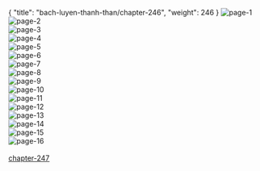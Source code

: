 { "title": "bach-luyen-thanh-than/chapter-246", "weight": 246 }
<img src="bach-luyen-thanh-than_0246_01-3f86867610e0f16c403ea8029f112471.webp" alt="page-1" origin="http://1.bp.blogspot.com/-PyDXOEiS1Vk/WzTJH4iscKI/AAAAAAAAED8/_zgU2u3TxxgMRMGT1HOYgRXXx7QQ9ADCQCLcBGAs/s1600/0001.jpg?imgmax=0"><br/>
<img src="bach-luyen-thanh-than_0246_02-f9e3a8aaae4de7a8e168e03d129ca0b9.webp" alt="page-2" origin="http://1.bp.blogspot.com/-CXE0vnHKwqo/WzTJH47v_II/AAAAAAAAEEA/BTFAjWOusU85R31y8Ss3ebWu6CbpLMK_wCLcBGAs/s1600/0002.jpg?imgmax=0"><br/>
<img src="bach-luyen-thanh-than_0246_03-ce589c37777eb240565b5df456eb0ba3.webp" alt="page-3" origin="http://1.bp.blogspot.com/-uduuPe1tbNQ/WzTJHxE4feI/AAAAAAAAED4/2KUD-UirTDUaGLaXhHXOwUSIKJgnSD-zgCLcBGAs/s1600/0003.jpg?imgmax=0"><br/>
<img src="bach-luyen-thanh-than_0246_04-51d65c80bf9b44d22868b5120f099f9b.webp" alt="page-4" origin="http://1.bp.blogspot.com/-7x2u2ogG15M/WzTJIuySFtI/AAAAAAAAEEE/wg4nFmPywJ8FG0yQ-4fLanNSla4OA-_kQCLcBGAs/s1600/0004.jpg?imgmax=0"><br/>
<img src="bach-luyen-thanh-than_0246_05-343ec55b2adbb20264b904c91e0f1420.webp" alt="page-5" origin="http://1.bp.blogspot.com/-XzL9AjK_YEg/WzTJI_I_86I/AAAAAAAAEEI/V2Az1KOQeWITsv4AeENXWj1km7H0jrzPACLcBGAs/s1600/0005.jpg?imgmax=0"><br/>
<img src="bach-luyen-thanh-than_0246_06-96fc78e7a1abfeda4987a8195f66f971.webp" alt="page-6" origin="http://1.bp.blogspot.com/-4HNeVUHizWM/WzTJI30zweI/AAAAAAAAEEM/4yz2WNtnG1c4cI-pUvvvJtTbKUYUsfrGACLcBGAs/s1600/0006.jpg?imgmax=0"><br/>
<img src="bach-luyen-thanh-than_0246_07-5013c533b563ee66492f818699dd54b6.webp" alt="page-7" origin="http://1.bp.blogspot.com/-ItB4-7BQnJ0/WzTJJEON8nI/AAAAAAAAEEQ/V2Rtb6KEx2saofV0RXAsegh4e0hmOkehwCLcBGAs/s1600/0007.jpg?imgmax=0"><br/>
<img src="bach-luyen-thanh-than_0246_08-dd5b76cc447b16b39c3d98918ab5950a.webp" alt="page-8" origin="http://1.bp.blogspot.com/-CNlKNguOQb8/WzTJJWa0eUI/AAAAAAAAEEU/BW3U-6bYrTwuZlCywNw9zVm8kn5PY-J_gCLcBGAs/s1600/0008.jpg?imgmax=0"><br/>
<img src="bach-luyen-thanh-than_0246_09-2963e229177d58caa078fb80deab6645.webp" alt="page-9" origin="http://1.bp.blogspot.com/-fh50UUFA5jk/WzTJJ8k9JgI/AAAAAAAAEEY/LBJg1ZUKg38xKo45ttk6ZjCCgvadu_gOACLcBGAs/s1600/0009.jpg?imgmax=0"><br/>
<img src="bach-luyen-thanh-than_0246_10-863543d4b22a4897d097d2cd736c093f.webp" alt="page-10" origin="http://1.bp.blogspot.com/-Pyy3udCfY7o/WzTJKCrTVHI/AAAAAAAAEEc/Sk7K-X4zFegboEoljmIFFtlwlaZvviL-QCLcBGAs/s1600/0010.jpg?imgmax=0"><br/>
<img src="bach-luyen-thanh-than_0246_11-486cb26560c76d6c7f5b1a8672a5e7a1.webp" alt="page-11" origin="http://1.bp.blogspot.com/-IHvvbKeIJ5E/WzTJKX71tFI/AAAAAAAAEEg/Pen2RKi5_OEhQ7C74jf3iMyExu2Uy477wCLcBGAs/s1600/0011.jpg?imgmax=0"><br/>
<img src="bach-luyen-thanh-than_0246_12-f2229f4a2586d7d72502861fa0209efd.webp" alt="page-12" origin="http://1.bp.blogspot.com/-OuTgJXwCpD8/WzTJKt9htLI/AAAAAAAAEEk/ampFC1tzp98mYVOvd9oF8PYJDtlTa-NrACLcBGAs/s1600/0012.jpg?imgmax=0"><br/>
<img src="bach-luyen-thanh-than_0246_13-c4b16504bfbae68faba06bb9975be596.webp" alt="page-13" origin="http://1.bp.blogspot.com/-KkgPYtLlxqs/WzTJKkuQSuI/AAAAAAAAEEo/h1VxHPNIlRMiZmp9afAlAUZo3QXvB9qXgCLcBGAs/s1600/0013.jpg?imgmax=0"><br/>
<img src="bach-luyen-thanh-than_0246_14-f223d90fe9c89ed687a6b923134740e6.webp" alt="page-14" origin="http://1.bp.blogspot.com/-1hlUMklxYMM/WzTJKzbTWCI/AAAAAAAAEEs/U2YJTf7waKMjdNf_JmkcktyrCyJHt4_iACLcBGAs/s1600/0014.jpg?imgmax=0"><br/>
<img src="bach-luyen-thanh-than_0246_15-80dd14654b723f63a4f01b31e3d5cf7c.webp" alt="page-15" origin="http://1.bp.blogspot.com/-MPJgznvjZw8/WzTJLXL5eCI/AAAAAAAAEEw/NeW3rYEhB9Qln_wxFU1Zoe8AHMJ29KnTwCLcBGAs/s1600/0015.jpg?imgmax=0"><br/>
<img src="bach-luyen-thanh-than_0246_16-be17125c7ce9f7d0b5c1db3982466e1a.webp" alt="page-16" origin="http://1.bp.blogspot.com/-IQ775i8I_dI/WzTJLqoevRI/AAAAAAAAEE0/HRi4WmAlhjMMDB-t0UTreCWXXRIrlqMzwCLcBGAs/s1600/0016.jpg?imgmax=0"><br/>
<br/><a class="nextchap" href="/bach-luyen-thanh-than/chapter-247">chapter-247</a>
